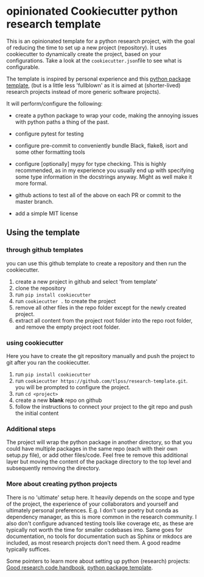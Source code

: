 # opinionated Cookiecutter python research template


This is an opinionated template for a python research project, with the goal of reducing the time to set up a new project (repository).
It uses cookiecutter to dynamically create the project, based on your configurations. Take a look at the `cookiecutter.json`file to see what is configurable.

The template is inspired by personal experience and this [python package template](https://github.com/waynerv/cookiecutter-pypackage/tree/master), (but is a little less 'fullblown' as it is aimed at (shorter-lived) research projects instead of more generic software projects). 

It will perform/configure the following:
- create a python package to wrap your code, making the annoying issues with python paths a thing of the past.

- configure pytest for testing
- configure pre-commit to conveniently bundle Black, flake8, isort and some other formatting tools
- configure [optionally] mypy for type checking. This is highly recommended, as in my experience you usually end up with specifying some type information in the docstrings anyway. Might as well make it more formal.
- github actions to test all of the above on each PR or commit to the master branch.
- add a simple MIT license

## Using the template 
### through github templates
you can use this github template to create a repository and then run the cookiecutter.
1. create a new project in github and select 'from template' 
2. clone the repository
3. run `pip install cookiecutter`
4. run `cookiecutter .`  to create the project
5. remove all other files in the repo folder except for the newly created project.
6. extract all content from the project root folder into the repo root folder, and remove the empty project root folder.
### using cookiecutter
Here you have to create the git repository manually and push the project to git after you ran the cookiecutter.

1. run `pip install cookiecutter`
2. run `cookiecutter https://github.com/tlpss/research-template.git`. you will be prompted to configure the project.
3. run `cd <project>`
4. create a new **blank** repo on github
5. follow the instructions to connect your project to the git repo and push the initial content

### Additional steps

The project will wrap the python package in another directory, so that you could have multiple packages in the same repo (each with their own setup.py file), or add other files/code. Feel free te remove this additional layer but moving the content of the package directory to the top level and subsequently removing the directory.


### More about creating python projects
There is no 'ultimate' setup here. It heavily depends on the scope and type of the project, the experience of your collaborators and yourself and ultimately personal preferences. 
E.g. I don't use poetry but conda as dependency manager, as this is more common in the research community. I also don't configure advanced testing tools like coverage etc, as these are typically not worth the time for smaller codebases imo. Same goes for documentation, no tools for documentation such as Sphinx or mkdocs are included, as most research projects don't need them. A good readme typically suffices.

Some pointers to learn more about setting up python (research) projects: [Good research code handbook](https://goodresearch.dev/), [python package template](https://github.com/waynerv/cookiecutter-pypackage/tree/master).
